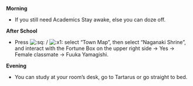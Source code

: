 **Morning**

- If you still need Academics Stay awake, else you can doze off.

**After School**

- Press ![:sq:](/assets/square.png) / ![:x1:](/assets/x1.png) select “Town Map”, then select “Naganaki Shrine”, and interact with the Fortune Box on the upper right side -> Yes -> Female classmate -> Fuuka Yamagishi.

**Evening**

- You can study at your room’s desk, go to Tartarus or go straight to bed.
